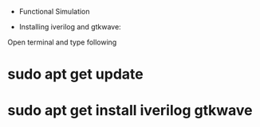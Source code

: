 - Functional Simulation

- Installing iverilog and gtkwave:

Open terminal and type following

# sudo apt get update
# sudo apt get install iverilog gtkwave
